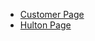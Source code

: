 * [Customer Page](http://afsaccess1.njit.edu/~jjl37/database/part3/customer/login/login.php)
* [Hulton Page](http://afsaccess1.njit.edu/~jjl37/database/part3/hulton/homepage.php)